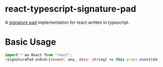 # react-typescript-signature-pad
A [signature pad](https://github.com/szimek/signature_pad "signature pad")  implementation for react written in typescript.
# Basic Usage
```javascript
import * as React from "react";
<SignaturePad onEnd={(event: any, data: string) => this.props.event(data) } />
```
